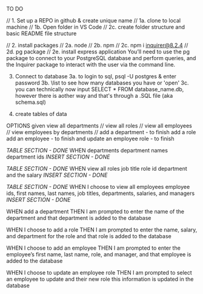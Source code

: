 TO DO

// 1. Set up a REPO in github & create unique name 
// 1a. clone to local machine
// 1b. Open folder in VS Code
// 2c. create folder structure and basic README file structure

// 2. install packages 
// 2a. node
// 2b. npm 
// 2c. npm i inquirer@8.2.4
// 2d. pg package
// 2e. install express application
You’ll need to use the pg package to connect to your PostgreSQL database and perform queries, and the Inquirer package to interact with the user via the command line.

3. Connect to database
3a. to login to sql, psql -U postgres & enter password
3b. \list to see how many databases you have or 'open'
3c. you can technically now input SELECT * FROM database_name.db, however there is aother way
and that's through a .SQL file (aka schema.sql)




4. create tables of data 

OPTIONS given
view all departments //
view all roles //
view all employees //
view employees by departments //
add a department - to finish
add a role
add an employee - to finish
and update an employee role - to finish



_TABLE SECTION - DONE_
WHEN departments
department names 
department ids
_INSERT SECTION - DONE_


_TABLE SECTION - DONE_
WHEN view all roles
job title
role id
department
and the salary
_INSERT SECTION - DONE_


_TABLE SECTION - DONE_
WHEN I choose to view all employees
employee ids, 
first names, 
last names, 
job titles, 
departments, 
salaries, 
and managers 
_INSERT SECTION - DONE_



WHEN add a department
THEN I am prompted to enter the name of the department and that department is added to the database

WHEN I choose to add a role
THEN I am prompted to enter the name, salary, and department for the role and that role is added to the database

WHEN I choose to add an employee
THEN I am prompted to enter the 
employee’s first name, 
last name, 
role, and manager, 
and that employee is added to the database

WHEN I choose to update an employee role
THEN I am prompted to select an employee to update and their new role 
this information is updated in the database
